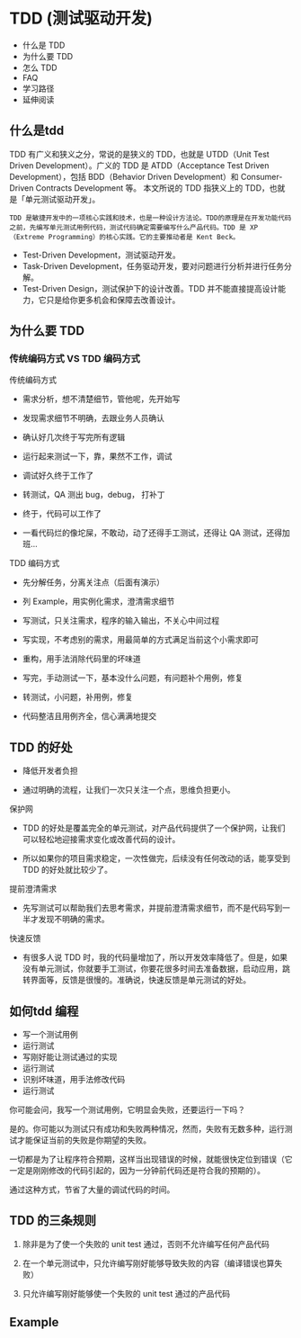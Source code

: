 # TDD (测试驱动开发)

* 什么是 TDD
* 为什么要 TDD
* 怎么 TDD
* FAQ
* 学习路径
* 延伸阅读

## 什么是tdd

TDD 有广义和狭义之分，常说的是狭义的 TDD，也就是 UTDD（Unit Test Driven Development）。广义的 TDD 是 ATDD（Acceptance Test Driven Development），包括 BDD（Behavior Driven Development）和 Consumer-Driven Contracts Development 等。
本文所说的 TDD 指狭义上的 TDD，也就是「单元测试驱动开发」。



    TDD 是敏捷开发中的一项核心实践和技术，也是一种设计方法论。TDD的原理是在开发功能代码之前，先编写单元测试用例代码，测试代码确定需要编写什么产品代码。TDD 是 XP（Extreme Programming）的核心实践。它的主要推动者是 Kent Beck。


* Test-Driven Development，测试驱动开发。
* Task-Driven Development，任务驱动开发，要对问题进行分析并进行任务分解。
* Test-Driven Design，测试保护下的设计改善。TDD 并不能直接提高设计能力，它只是给你更多机会和保障去改善设计。

## 为什么要 TDD

### 传统编码方式 VS TDD 编码方式

传统编码方式

* 需求分析，想不清楚细节，管他呢，先开始写

* 发现需求细节不明确，去跟业务人员确认

* 确认好几次终于写完所有逻辑

* 运行起来测试一下，靠，果然不工作，调试

* 调试好久终于工作了

* 转测试，QA 测出 bug，debug， 打补丁

* 终于，代码可以工作了

* 一看代码烂的像坨屎，不敢动，动了还得手工测试，还得让 QA 测试，还得加班...

TDD 编码方式

* 先分解任务，分离关注点（后面有演示）

* 列 Example，用实例化需求，澄清需求细节

* 写测试，只关注需求，程序的输入输出，不关心中间过程

* 写实现，不考虑别的需求，用最简单的方式满足当前这个小需求即可

* 重构，用手法消除代码里的坏味道

* 写完，手动测试一下，基本没什么问题，有问题补个用例，修复

* 转测试，小问题，补用例，修复

* 代码整洁且用例齐全，信心满满地提交


## TDD 的好处

* 降低开发者负担

* 通过明确的流程，让我们一次只关注一个点，思维负担更小。

保护网

* TDD 的好处是覆盖完全的单元测试，对产品代码提供了一个保护网，让我们可以轻松地迎接需求变化或改善代码的设计。

* 所以如果你的项目需求稳定，一次性做完，后续没有任何改动的话，能享受到 TDD 的好处就比较少了。

提前澄清需求

* 先写测试可以帮助我们去思考需求，并提前澄清需求细节，而不是代码写到一半才发现不明确的需求。

快速反馈

* 有很多人说 TDD 时，我的代码量增加了，所以开发效率降低了。但是，如果没有单元测试，你就要手工测试，你要花很多时间去准备数据，启动应用，跳转界面等，反馈是很慢的。准确说，快速反馈是单元测试的好处。

## 如何tdd 编程

* 写一个测试用例
* 运行测试
* 写刚好能让测试通过的实现
* 运行测试
* 识别坏味道，用手法修改代码
* 运行测试

你可能会问，我写一个测试用例，它明显会失败，还要运行一下吗？

是的。你可能以为测试只有成功和失败两种情况，然而，失败有无数多种，运行测试才能保证当前的失败是你期望的失败。

一切都是为了让程序符合预期，这样当出现错误的时候，就能很快定位到错误（它一定是刚刚修改的代码引起的，因为一分钟前代码还是符合我的预期的）。

通过这种方式，节省了大量的调试代码的时间。

## TDD 的三条规则

1. 除非是为了使一个失败的 unit test 通过，否则不允许编写任何产品代码

2. 在一个单元测试中，只允许编写刚好能够导致失败的内容（编译错误也算失败）

3. 只允许编写刚好能够使一个失败的 unit test 通过的产品代码

## Example